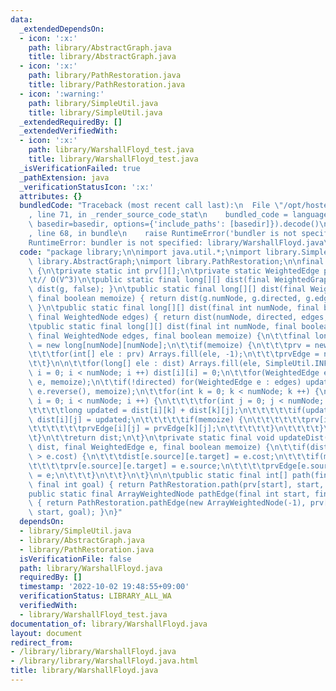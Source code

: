 ```yaml
---
data:
  _extendedDependsOn:
  - icon: ':x:'
    path: library/AbstractGraph.java
    title: library/AbstractGraph.java
  - icon: ':x:'
    path: library/PathRestoration.java
    title: library/PathRestoration.java
  - icon: ':warning:'
    path: library/SimpleUtil.java
    title: library/SimpleUtil.java
  _extendedRequiredBy: []
  _extendedVerifiedWith:
  - icon: ':x:'
    path: library/WarshallFloyd_test.java
    title: library/WarshallFloyd_test.java
  _isVerificationFailed: true
  _pathExtension: java
  _verificationStatusIcon: ':x:'
  attributes: {}
  bundledCode: "Traceback (most recent call last):\n  File \"/opt/hostedtoolcache/Python/3.10.7/x64/lib/python3.10/site-packages/onlinejudge_verify/documentation/build.py\"\
    , line 71, in _render_source_code_stat\n    bundled_code = language.bundle(stat.path,\
    \ basedir=basedir, options={'include_paths': [basedir]}).decode()\n  File \"/opt/hostedtoolcache/Python/3.10.7/x64/lib/python3.10/site-packages/onlinejudge_verify/languages/user_defined.py\"\
    , line 68, in bundle\n    raise RuntimeError('bundler is not specified: {}'.format(str(path)))\n\
    RuntimeError: bundler is not specified: library/WarshallFloyd.java\n"
  code: "package library;\n\nimport java.util.*;\nimport library.SimpleUtil;\nimport\
    \ library.AbstractGraph;\nimport library.PathRestoration;\n\nfinal class WarshallFloyd\
    \ {\n\tprivate static int prv[][];\n\tprivate static WeightedEdge prvEdge[][];\n\
    \t// O(V^3)\n\tpublic static final long[][] dist(final WeightedGraph g) { return\
    \ dist(g, false); }\n\tpublic static final long[][] dist(final WeightedGraph g,\
    \ final boolean memoize) { return dist(g.numNode, g.directed, g.edges(), memoize);\
    \ }\n\tpublic static final long[][] dist(final int numNode, final boolean directed,\
    \ final WeightedNode edges) { return dist(numNode, directed, edges, false); }\n\
    \tpublic static final long[][] dist(final int numNode, final boolean directed,\
    \ final WeightedNode edges, final boolean memoize) {\n\t\tfinal long dist[][]\
    \ = new long[numNode][numNode];\n\t\tif(memoize) {\n\t\t\tprv = new int[numNode][numNode];\n\
    \t\t\tfor(int[] ele : prv) Arrays.fill(ele, -1);\n\t\t\tprvEdge = new WeightedEdge[numNode][numNode];\n\
    \t\t}\n\n\t\tfor(long[] ele : dist) Arrays.fill(ele, SimpleUtil.INF);\n\t\tfor(int\
    \ i = 0; i < numNode; i ++) dist[i][i] = 0;\n\t\tfor(WeightedEdge e : edges) updateDist(dist,\
    \ e, memoize);\n\t\tif(!directed) for(WeightedEdge e : edges) updateDist(dist,\
    \ e.reverse(), memoize);\n\t\tfor(int k = 0; k < numNode; k ++) {\n\t\t\tfor(int\
    \ i = 0; i < numNode; i ++) {\n\t\t\t\tfor(int j = 0; j < numNode; j ++) {\n\t\
    \t\t\t\tlong updated = dist[i][k] + dist[k][j];\n\t\t\t\t\tif(updated < dist[i][j])\
    \ dist[i][j] = updated;\n\t\t\t\t\tif(memoize) {\n\t\t\t\t\t\tprv[i][j] = prv[k][j];\n\
    \t\t\t\t\t\tprvEdge[i][j] = prvEdge[k][j];\n\t\t\t\t\t}\n\t\t\t\t}\n\t\t\t}\n\t\
    \t}\n\t\treturn dist;\n\t}\n\tprivate static final void updateDist(final long[][]\
    \ dist, final WeightedEdge e, final boolean memoize) {\n\t\tif(dist[e.source][e.target]\
    \ > e.cost) {\n\t\t\tdist[e.source][e.target] = e.cost;\n\t\t\tif(memoize) {\n\
    \t\t\t\tprv[e.source][e.target] = e.source;\n\t\t\t\tprvEdge[e.source][e.target]\
    \ = e;\n\t\t\t}\n\t\t}\n\t}\n\n\tpublic static final int[] path(final int start,\
    \ final int goal) { return PathRestoration.path(prv[start], start, goal); }\n\t\
    public static final ArrayWeightedNode pathEdge(final int start, final int goal)\
    \ { return PathRestoration.pathEdge(new ArrayWeightedNode(-1), prv[start], prvEdge[start],\
    \ start, goal); }\n}"
  dependsOn:
  - library/SimpleUtil.java
  - library/AbstractGraph.java
  - library/PathRestoration.java
  isVerificationFile: false
  path: library/WarshallFloyd.java
  requiredBy: []
  timestamp: '2022-10-02 19:48:55+09:00'
  verificationStatus: LIBRARY_ALL_WA
  verifiedWith:
  - library/WarshallFloyd_test.java
documentation_of: library/WarshallFloyd.java
layout: document
redirect_from:
- /library/library/WarshallFloyd.java
- /library/library/WarshallFloyd.java.html
title: library/WarshallFloyd.java
---
```

